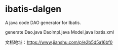 ibatis-dalgen
===========

A java code DAO generator for Ibatis.

generate Dao.java
		 DaoImpl.java
		 Model.java
		 Ibatis.xml

		 
文档地址：https://www.jianshu.com/p/e2b5d5a16bf0
